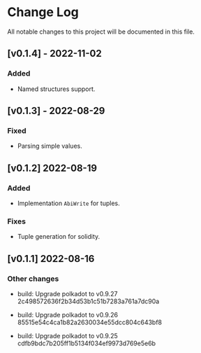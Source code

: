# Change Log

All notable changes to this project will be documented in this file.

<!-- bureaucrate goes here -->

## [v0.1.4] - 2022-11-02

### Added

- Named structures support.

## [v0.1.3] - 2022-08-29

### Fixed

- Parsing simple values.

## [v0.1.2] 2022-08-19

### Added

- Implementation `AbiWrite` for tuples.

### Fixes

- Tuple generation for solidity.

## [v0.1.1] 2022-08-16

### Other changes

- build: Upgrade polkadot to v0.9.27 2c498572636f2b34d53b1c51b7283a761a7dc90a

- build: Upgrade polkadot to v0.9.26 85515e54c4ca1b82a2630034e55dcc804c643bf8

- build: Upgrade polkadot to v0.9.25 cdfb9bdc7b205ff1b5134f034ef9973d769e5e6b

